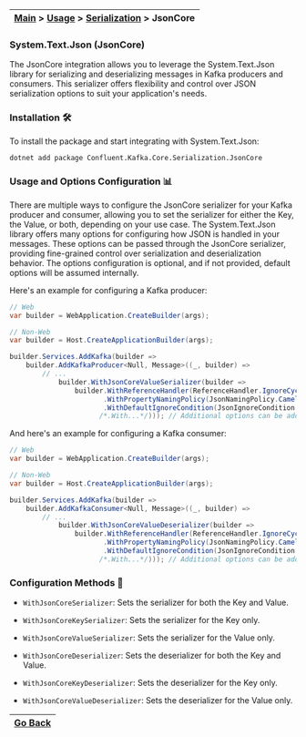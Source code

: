 | [Main](/README.md) > [Usage](/docs/Usage.md) > [Serialization](/docs/Serialization/Serialization.md) > JsonCore |
|-----------------------------------------------------------------------------------------------------------------|

### System.Text.Json (JsonCore)

The JsonCore integration allows you to leverage the System.Text.Json library for serializing and deserializing messages in Kafka producers and consumers. This serializer offers flexibility and control over JSON serialization options to suit your application's needs.

### Installation :hammer_and_wrench:

To install the package and start integrating with System.Text.Json:
```bash
dotnet add package Confluent.Kafka.Core.Serialization.JsonCore
```

### Usage and Options Configuration :bar_chart:

There are multiple ways to configure the JsonCore serializer for your Kafka producer and consumer, allowing you to set the serializer for either the Key, the Value, or both, depending on your use case. The System.Text.Json library offers many options for configuring how JSON is handled in your messages. These options can be passed through the JsonCore serializer, providing fine-grained control over serialization and deserialization behavior. The options configuration is optional, and if not provided, default options will be assumed internally.

Here's an example for configuring a Kafka producer:

```C#
// Web
var builder = WebApplication.CreateBuilder(args);

// Non-Web
var builder = Host.CreateApplicationBuilder(args);

builder.Services.AddKafka(builder =>
    builder.AddKafkaProducer<Null, Message>((_, builder) =>
        // ...
            builder.WithJsonCoreValueSerializer(builder => 
                builder.WithReferenceHandler(ReferenceHandler.IgnoreCycles) // Handles circular references
                       .WithPropertyNamingPolicy(JsonNamingPolicy.CamelCase) // Uses camelCase naming
                       .WithDefaultIgnoreCondition(JsonIgnoreCondition.WhenWritingNull) // Ignores null properties
                      /*.With...*/))); // Additional options can be added here
```

And here's an example for configuring a Kafka consumer:

```C#
// Web
var builder = WebApplication.CreateBuilder(args);

// Non-Web
var builder = Host.CreateApplicationBuilder(args);

builder.Services.AddKafka(builder =>
    builder.AddKafkaConsumer<Null, Message>((_, builder) =>
        // ...
            builder.WithJsonCoreValueDeserializer(builder => 
                builder.WithReferenceHandler(ReferenceHandler.IgnoreCycles) // Handles circular references
                       .WithPropertyNamingPolicy(JsonNamingPolicy.CamelCase) // Uses camelCase naming
                       .WithDefaultIgnoreCondition(JsonIgnoreCondition.WhenWritingNull) // Ignores null properties
                      /*.With...*/))); // Additional options can be added here
```

### Configuration Methods :nut_and_bolt:

- `WithJsonCoreSerializer`: Sets the serializer for both the Key and Value.
- `WithJsonCoreKeySerializer`: Sets the serializer for the Key only.
- `WithJsonCoreValueSerializer`: Sets the serializer for the Value only.

- `WithJsonCoreDeserializer`: Sets the deserializer for both the Key and Value.
- `WithJsonCoreKeyDeserializer`: Sets the deserializer for the Key only.
- `WithJsonCoreValueDeserializer`: Sets the deserializer for the Value only.

| [Go Back](/docs/Serialization/Serialization.md) |
|-------------------------------------------------| 